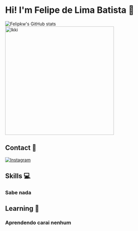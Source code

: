 
# Hi! I'm Felipe de Lima Batista 🐧

![Felipkw's GitHub stats](https://github-readme-stats.vercel.app/api?username=felipkw&show_icons=true&theme=transparent)
<img align="absolute" alt="Ikki" width="350" src="https://media.tenor.com/_swm0zs2tGgAAAAC/chainsaw-man-aki.gif">

## Contact 📱

[![Instagram](https://img.shields.io/badge/Instagram-E4405F?style=for-the-badge&logo=instagram&logoColor=white)](https://www.instagram.com/felipe.flb23/)

## Skills 💻

### Sabe nada

## Learning 📒

### Aprendendo carai nenhum
